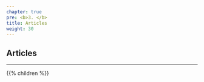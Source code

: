 ```yaml
---
chapter: true
pre: <b>3. </b>
title: Articles
weight: 30
---
```


## Articles

***

{{% children  %}}
